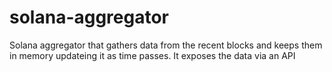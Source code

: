 # solana-aggregator
Solana aggregator that gathers data from the recent blocks and keeps them in memory updateing it as time passes. It exposes the data via an API

